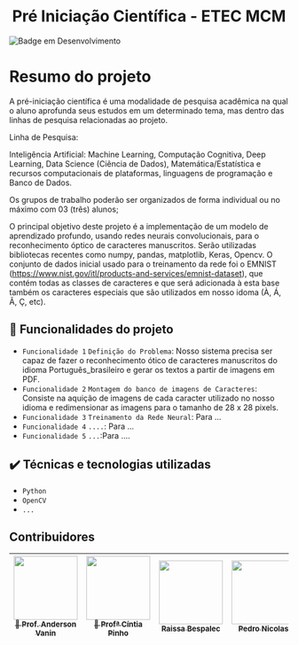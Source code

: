 <h1 align="center"> Pré Iniciação Científica - ETEC MCM </h1>

![Badge em Desenvolvimento](http://img.shields.io/static/v1?label=STATUS&message=EM%20DESENVOLVIMENTO&color=GREEN&style=for-the-badge)

# Resumo do projeto
A pré-iniciação científica é uma modalidade de pesquisa acadêmica na qual o aluno aprofunda seus estudos em um determinado tema, mas dentro das linhas de pesquisa relacionadas ao projeto.

Linha de Pesquisa:

Inteligência Artificial: Machine Learning, Computação Cognitiva, Deep Learning, Data Science (Ciência de Dados), Matemática/Estatística e recursos computacionais de plataformas, linguagens de programação e Banco de Dados.

 

Os grupos de trabalho poderão ser organizados de forma individual ou no máximo com 03 (três) alunos;

O principal objetivo deste projeto é a implementação de um modelo de aprendizado profundo, usando redes neurais convolucionais, para o reconhecimento óptico de caracteres manuscritos. Serão utilizadas bibliotecas recentes como numpy, pandas, matplotlib, Keras, Opencv. O conjunto de dados inicial usado para o treinamento da rede foi o EMNIST (https://www.nist.gov/itl/products-and-services/emnist-dataset), que contém todas as classes de caracteres e que será adicionada à esta base também os caracteres especiais que são utilizados em nosso idoma (À, Á, Ã, Ç, etc).

## 🔨 Funcionalidades do projeto

- `Funcionalidade 1` `Definição do Problema`: Nosso sistema precisa ser capaz de fazer o reconhecimento ótico de caracteres manuscritos do idioma Português_brasileiro e gerar os textos a partir de imagens em PDF.
- `Funcionalidade 2` `Montagem do banco de imagens de Caracteres`: Consiste na aquição de imagens de cada caracter utilizado no nosso idioma e redimensionar as imagens para o tamanho de 28 x 28 pixels.
- `Funcionalidade 3` `Treinamento da Rede Neural`: Para ...
- `Funcionalidade 4` `....`: Para ...
- `Funcionalidade 5` `...`:Para .... 

## ✔️ Técnicas e tecnologias utilizadas

- ``Python``
- ``OpenCV``
- ``...``

## Contribuidores

| [<img src="https://avatars.githubusercontent.com/u/101676959?s=96&v=4" width=115><br><sub>🚀 Prof. Anderson Vanin</sub>](https://github.com/profandersonvanin01) |  [<img src="https://avatars.githubusercontent.com/u/64447526?v=4" width=115><br><sub>🚀 Profª Cíntia Pinho</sub>](https://github.com/profcintiapinho)|  [<img src="https://avatars.githubusercontent.com/u/79861204?v=4" width=115><br><sub>Raissa Bespalec</sub>](https://github.com/rahbespalec)|  [<img src="https://avatars.githubusercontent.com/u/79856294?v=4" width=115><br><sub>Pedro Nicolas</sub>](https://github.com/projetos-nicolascosta)|  [<img src="https://avatars.githubusercontent.com/u/79860690?v=4" width=115><br><sub>Laura Jeronimo</sub>](https://github.com/laura-jeronimo) 
| :---: | :---: | :---: |:---: |:---: |
